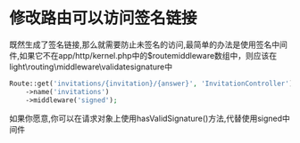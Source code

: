 # 修改路由可以访问签名链接

既然生成了签名链接,那么就需要防止未签名的访问,最简单的办法是使用签名中间件,如果它不在app/http/kernel.php中的$routemiddleware数组中，则应该在light\routing\middleware\validatesignature中

```php
Route::get('invitations/{invitation}/{answer}', 'InvitationController')
    ->name('invitations')
    ->middleware('signed');
```

如果你愿意,你可以在请求对象上使用hasValidSignature\(\)方法,代替使用signed中间件

